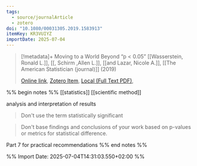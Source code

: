 ```yaml
---
tags:
  - source/journalArticle
  - zotero
doi: "10.1080/00031305.2019.1583913"
itemKey: KR3VUIYZ
importDate: 2025-07-04
---
```

>[!metadata]+
> Moving to a World Beyond “p < 0.05”
> [[Wasserstein, Ronald L.]], [[, Schirm ,Allen L.]], [[and Lazar, Nicole A.]], 
> [[The American Statistician (journal)]] (2019)
> 
> [Online link](https://doi.org/10.1080/00031305.2019.1583913), [Zotero Item](zotero://select/library/items/KR3VUIYZ), [Local (Full Text PDF)](file://C:/Users/aburg/Documents/references/zotero/storage/UV9HM6HH/Wasserstein2019_MovingWorld.pdf), 

%% begin notes %%
[[statistics]]
[[scientific method]]

analysis and interpretation of results
> Don't use the term statistically significant

> Don't base findings and conclusions of your work based on p-values or metrics for statistical difference.

Part 7 for practical recommendations
%% end notes %%

%% Import Date: 2025-07-04T14:31:03.550+02:00 %%
